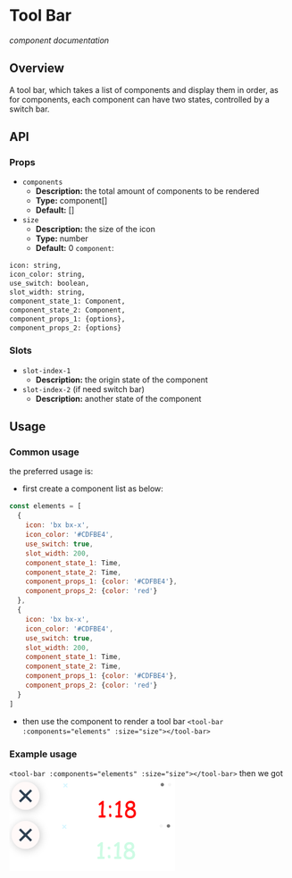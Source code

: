 # Tool Bar
*component documentation*
## Overview
A tool bar, which takes a list of components and display them in order, as for components, each component can have two states, controlled by a switch bar. 
## API
### Props
- `components`
  - **Description:** the total amount of components to be rendered
  - **Type:** component[]
  - **Default:** []
- `size`
  - **Description:** the size of the icon
  - **Type:** number
  - **Default:** 0
`component`:
```
icon: string,
icon_color: string,
use_switch: boolean,
slot_width: string,
component_state_1: Component,
component_state_2: Component,
component_props_1: {options},
component_props_2: {options}
```
### Slots
- `slot-index-1`
  - **Description:** the origin state of the component
- `slot-index-2` (if need switch bar)
  - **Description:** another state of the component

## Usage
### Common usage
the preferred usage is:
- first create a component list as below:
```js
const elements = [
  {
    icon: 'bx bx-x',
    icon_color: '#CDFBE4',
    use_switch: true,
    slot_width: 200,
    component_state_1: Time,
    component_state_2: Time,
    component_props_1: {color: '#CDFBE4'},
    component_props_2: {color: 'red'}
  },
  {
    icon: 'bx bx-x',
    icon_color: '#CDFBE4',
    use_switch: true,
    slot_width: 200,
    component_state_1: Time,
    component_state_2: Time,
    component_props_1: {color: '#CDFBE4'},
    component_props_2: {color: 'red'}
  }
]
```
- then use the component to render a tool bar
`<tool-bar :components="elements" :size="size"></tool-bar>`

### Example usage
`<tool-bar :components="elements" :size="size"></tool-bar>`
then we got
![image-20241124011705453](./assets/Tool-bar-example-usage.png)



